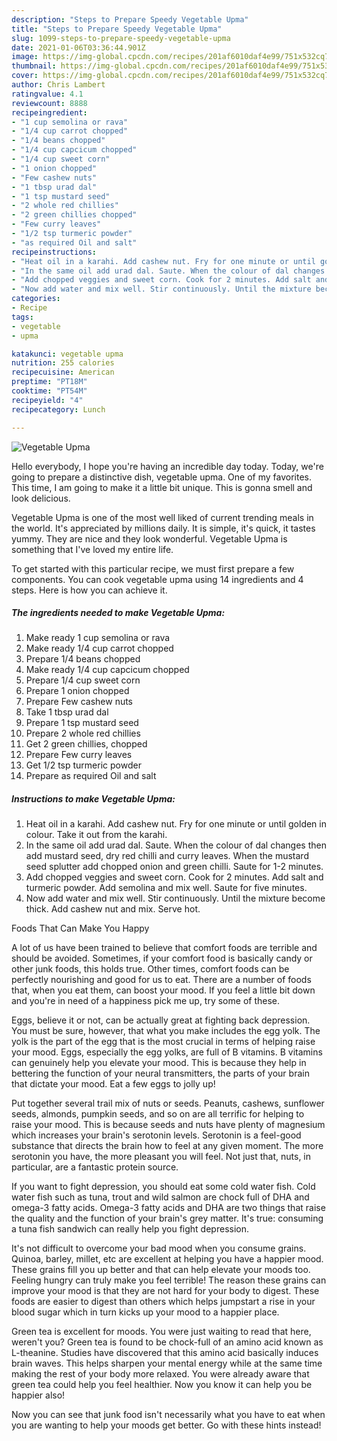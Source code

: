 ```yaml
---
description: "Steps to Prepare Speedy Vegetable Upma"
title: "Steps to Prepare Speedy Vegetable Upma"
slug: 1099-steps-to-prepare-speedy-vegetable-upma
date: 2021-01-06T03:36:44.901Z
image: https://img-global.cpcdn.com/recipes/201af6010daf4e99/751x532cq70/vegetable-upma-recipe-main-photo.jpg
thumbnail: https://img-global.cpcdn.com/recipes/201af6010daf4e99/751x532cq70/vegetable-upma-recipe-main-photo.jpg
cover: https://img-global.cpcdn.com/recipes/201af6010daf4e99/751x532cq70/vegetable-upma-recipe-main-photo.jpg
author: Chris Lambert
ratingvalue: 4.1
reviewcount: 8888
recipeingredient:
- "1 cup semolina or rava"
- "1/4 cup carrot chopped"
- "1/4 beans chopped"
- "1/4 cup capcicum chopped"
- "1/4 cup sweet corn"
- "1 onion chopped"
- "Few cashew nuts"
- "1 tbsp urad dal"
- "1 tsp mustard seed"
- "2 whole red chillies"
- "2 green chillies chopped"
- "Few curry leaves"
- "1/2 tsp turmeric powder"
- "as required Oil and salt"
recipeinstructions:
- "Heat oil in a karahi. Add cashew nut. Fry for one minute or until golden in colour. Take it out from the karahi."
- "In the same oil add urad dal. Saute. When the colour of dal changes then add mustard seed, dry red chilli and curry leaves. When the mustard seed splutter add chopped onion and green chilli. Saute for 1-2 minutes."
- "Add chopped veggies and sweet corn. Cook for 2 minutes. Add salt and turmeric powder. Add semolina and mix well. Saute for five minutes."
- "Now add water and mix well. Stir continuously. Until the mixture become thick. Add cashew nut and mix. Serve hot."
categories:
- Recipe
tags:
- vegetable
- upma

katakunci: vegetable upma 
nutrition: 255 calories
recipecuisine: American
preptime: "PT18M"
cooktime: "PT54M"
recipeyield: "4"
recipecategory: Lunch

---
```



![Vegetable Upma](https://img-global.cpcdn.com/recipes/201af6010daf4e99/751x532cq70/vegetable-upma-recipe-main-photo.jpg)

Hello everybody, I hope you're having an incredible day today. Today, we're going to prepare a distinctive dish, vegetable upma. One of my favorites. This time, I am going to make it a little bit unique. This is gonna smell and look delicious.



Vegetable Upma is one of the most well liked of current trending meals in the world. It's appreciated by millions daily. It is simple, it's quick, it tastes yummy. They are nice and they look wonderful. Vegetable Upma is something that I've loved my entire life.


To get started with this particular recipe, we must first prepare a few components. You can cook vegetable upma using 14 ingredients and 4 steps. Here is how you can achieve it.

<!--inarticleads1-->

##### The ingredients needed to make Vegetable Upma:

1. Make ready 1 cup semolina or rava
1. Make ready 1/4 cup carrot chopped
1. Prepare 1/4 beans chopped
1. Make ready 1/4 cup capcicum chopped
1. Prepare 1/4 cup sweet corn
1. Prepare 1 onion chopped
1. Prepare Few cashew nuts
1. Take 1 tbsp urad dal
1. Prepare 1 tsp mustard seed
1. Prepare 2 whole red chillies
1. Get 2 green chillies, chopped
1. Prepare Few curry leaves
1. Get 1/2 tsp turmeric powder
1. Prepare as required Oil and salt




<!--inarticleads2-->

##### Instructions to make Vegetable Upma:

1. Heat oil in a karahi. Add cashew nut. Fry for one minute or until golden in colour. Take it out from the karahi.
1. In the same oil add urad dal. Saute. When the colour of dal changes then add mustard seed, dry red chilli and curry leaves. When the mustard seed splutter add chopped onion and green chilli. Saute for 1-2 minutes.
1. Add chopped veggies and sweet corn. Cook for 2 minutes. Add salt and turmeric powder. Add semolina and mix well. Saute for five minutes.
1. Now add water and mix well. Stir continuously. Until the mixture become thick. Add cashew nut and mix. Serve hot.




Foods That Can Make You Happy


A lot of us have been trained to believe that comfort foods are terrible and should be avoided. Sometimes, if your comfort food is basically candy or other junk foods, this holds true. Other times, comfort foods can be perfectly nourishing and good for us to eat. There are a number of foods that, when you eat them, can boost your mood. If you feel a little bit down and you're in need of a happiness pick me up, try some of these.

Eggs, believe it or not, can be actually great at fighting back depression. You must be sure, however, that what you make includes the egg yolk. The yolk is the part of the egg that is the most crucial in terms of helping raise your mood. Eggs, especially the egg yolks, are full of B vitamins. B vitamins can genuinely help you elevate your mood. This is because they help in bettering the function of your neural transmitters, the parts of your brain that dictate your mood. Eat a few eggs to jolly up!

Put together several trail mix of nuts or seeds. Peanuts, cashews, sunflower seeds, almonds, pumpkin seeds, and so on are all terrific for helping to raise your mood. This is because seeds and nuts have plenty of magnesium which increases your brain's serotonin levels. Serotonin is a feel-good substance that directs the brain how to feel at any given moment. The more serotonin you have, the more pleasant you will feel. Not just that, nuts, in particular, are a fantastic protein source.

If you want to fight depression, you should eat some cold water fish. Cold water fish such as tuna, trout and wild salmon are chock full of DHA and omega-3 fatty acids. Omega-3 fatty acids and DHA are two things that raise the quality and the function of your brain's grey matter. It's true: consuming a tuna fish sandwich can really help you fight depression. 

It's not difficult to overcome your bad mood when you consume grains. Quinoa, barley, millet, etc are excellent at helping you have a happier mood. These grains fill you up better and that can help elevate your moods too. Feeling hungry can truly make you feel terrible! The reason these grains can improve your mood is that they are not hard for your body to digest. These foods are easier to digest than others which helps jumpstart a rise in your blood sugar which in turn kicks up your mood to a happier place.

Green tea is excellent for moods. You were just waiting to read that here, weren't you? Green tea is found to be chock-full of an amino acid known as L-theanine. Studies have discovered that this amino acid basically induces brain waves. This helps sharpen your mental energy while at the same time making the rest of your body more relaxed. You were already aware that green tea could help you feel healthier. Now you know it can help you be happier also!

Now you can see that junk food isn't necessarily what you have to eat when you are wanting to help your moods get better. Go  with  these hints  instead!

